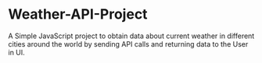 # Weather-API-Project

A Simple JavaScript project to obtain data about current weather in different cities around the world by sending API calls and returning data to the User in UI.
